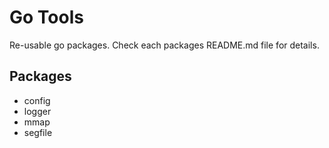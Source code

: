 # Go Tools

Re-usable go packages. Check each packages README.md file for details.

## Packages

 - config
 - logger
 - mmap
 - segfile
